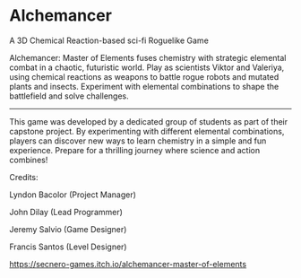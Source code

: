 # Alchemancer
A 3D Chemical Reaction-based sci-fi Roguelike Game

Alchemancer: Master of Elements fuses chemistry with strategic elemental combat in a chaotic, futuristic world. Play as scientists Viktor and Valeriya, using chemical reactions as weapons to battle rogue robots and mutated plants and insects. Experiment with elemental combinations to shape the battlefield and solve challenges.

-----------------------------------------------------------------------------------

This game was developed by a dedicated group of students as part of their capstone project. By experimenting with different elemental combinations, players can discover new ways to learn chemistry in a simple and fun experience. Prepare for a thrilling journey where science and action combines!

Credits:

Lyndon Bacolor (Project Manager)

John Dilay (Lead Programmer)

Jeremy Salvio (Game Designer)

Francis Santos (Level Designer)

https://secnero-games.itch.io/alchemancer-master-of-elements
